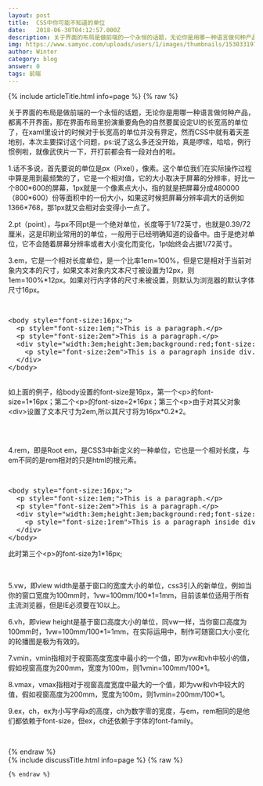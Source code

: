 ```yaml
---
layout: post
title:  CSS中你可能不知道的单位
date:   2018-06-30T04:12:57.000Z
description: 关于界面的布局是做前端的一个永恒的话题，无论你是用哪一种语言做何种产品，都离不开界面，那在界面布局里扮演重要角色的自然要属设定UI的长宽高的单位了，在xaml里...
img: https://www.samyoc.com/uploads/users/1/images/thumbnails/1530331970583.jpg
author: Winter
category: blog
answer: 0
tags: 前端
---
```

<div class="article-root">
  <div class="article">
    {% include articleTitle.html info=page %}
    {% raw %}
    <div class="article-content"><p>关于界面的布局是做前端的一个永恒的话题，无论你是用哪一种语言做何种产品，都离不开界面，那在界面布局里扮演重要角色的自然要属设定UI的长宽高的单位了，在xaml里设计的时候对于长宽高的单位并没有界定，然而CSS中就有着天差地别，本次主要探讨这个问题，ps:说了这么多还没开始，真是啰嗦，哈哈，例行惯例啦，就像武侠片一下，开打前都会有一段对白的啦。</p>

<p>1.话不多说，首先要说的单位是px（Pixel），像素。这个单位我们在实际操作过程中算是用到最频繁的了，它是一个相对值，它的大小取决于屏幕的分辨率，好比一个800*600的屏幕，1px就是一个像素点大小，指的就是把屏幕分成480000（800*600）份等面积中的一份大小，如果这时候把屏幕分辨率调大的话例如1366*768，那1px就又会相对会变得小一点了。</p>

<p>2.pt（point），与px不同pt是一个绝对单位，长度等于1/72英寸，也就是0.39/72厘米，这是印刷业常用的的单位，一般用于已经明确知道的设备中。由于是绝对单位，它不会随着屏幕分辨率或者大小变化而变化，1pt始终会占据1/72英寸。</p>

<p>3.em，它是一个相对长度单位，是一个比率1em=100%，但是它是相对于当前对象内文本的尺寸，如果文本对象内文本尺寸被设置为12px，则1em=100%*12px。如果对行内字体的尺寸未被设置，则默认为浏览器的默认字体尺寸16px。</p>

<p>&nbsp;</p>

<pre>
&lt;body style=&quot;font-size:16px;&quot;&gt;
  &lt;p style=&quot;font-size:1em;&quot;&gt;This is a paragraph.&lt;/p&gt;
  &lt;p style=&quot;font-size:2em&quot;&gt;This is a paragraph.&lt;/p&gt;
  &lt;div style=&quot;width:3em;height:3em;background:red;font-size:0.2em&quot;&gt;
    &lt;p style=&quot;font-size:2em&quot;&gt;This is a paragraph inside div.&lt;/p&gt;
  &lt;/div&gt;  
&lt;/body&gt;</pre>

<p><br />
如上面的例子，给body设置的font-size是16px，第一个&lt;p&gt;的font-size=1*16px；第二个&lt;p&gt;的font-size=2*16px；第三个&lt;p&gt;由于对其父对象&lt;div&gt;设置了文本尺寸为2em,所以其尺寸将为16px*0.2*2。</p>

<p>&nbsp;</p>

<p><img alt="" src="http://img.blog.csdn.net/20160322141137887?watermark/2/text/aHR0cDovL2Jsb2cuY3Nkbi5uZXQv/font/5a6L5L2T/fontsize/400/fill/I0JBQkFCMA==/dissolve/70/gravity/Center" style="box-sizing:border-box; margin:0px; max-width:100%" /></p>

<p>4.rem，即是Root em，是CSS3中新定义的一种单位，它也是一个相对长度，与em不同的是rem相对的只是html的根元素。</p>

<p>&nbsp;</p>

<pre>
&lt;body style=&quot;font-size:16px;&quot;&gt;
  &lt;p style=&quot;font-size:1em;&quot;&gt;This is a paragraph.&lt;/p&gt;
  &lt;p style=&quot;font-size:2em&quot;&gt;This is a paragraph.&lt;/p&gt;
  &lt;div style=&quot;width:3em;height:3em;background:red;font-size:0.2em&quot;&gt;
    &lt;p style=&quot;font-size:1rem&quot;&gt;This is a paragraph inside div.&lt;/p&gt;
  &lt;/div&gt;  
&lt;/body&gt;</pre>

<p>此时第三个&lt;p&gt;的font-size为1*16px;</p>

<p>&nbsp;</p>

<p>5.vw，即view width是基于窗口的宽度大小的单位，css3引入的新单位，例如当你的窗口宽度为100mm时，1vw=100mm/100*1=1mm，目前该单位适用于所有主流浏览器，但是IE必须要在10以上。</p>

<p>6.vh，即view height是基于窗口高度大小的单位，同vw一样，当你窗口高度为100mm时，1vw=100mm/100*1=1mm，在实际运用中，制作可随窗口大小变化的轮播图是极为有效的。</p>

<p>7.vmin，vmin指相对于视窗高度宽度中最小的一个值，即为vw和vh中较小的值，假如视窗高度为200mm，宽度为100m，则1vmin=100mm/100*1。</p>

<p>8.vmax，vmax指相对于视窗高度宽度中最大的一个值，即为vw和vh中较大的值，假如视窗高度为200mm，宽度为100m，则1vmin=200mm/100*1。</p>

<p>9.ex，ch，ex为小写字母x的高度，ch为数字零的宽度，与em，rem相同的是他们都依赖于font-size，但ex，ch还依赖于字体的font-family。</p>

<p><img alt="" src="http://img.blog.csdn.net/20160322150339534?watermark/2/text/aHR0cDovL2Jsb2cuY3Nkbi5uZXQv/font/5a6L5L2T/fontsize/400/fill/I0JBQkFCMA==/dissolve/70/gravity/Center" style="box-sizing:border-box; margin:0px; max-width:100%" /><br />
&nbsp;</p>
</div>
    {% endraw %}
  </div>

  <div class="discuss-wrapper">
    {% include discussTitle.html info=page %}
    {% raw %}
    
    {% endraw %}
  </div>
<div>
